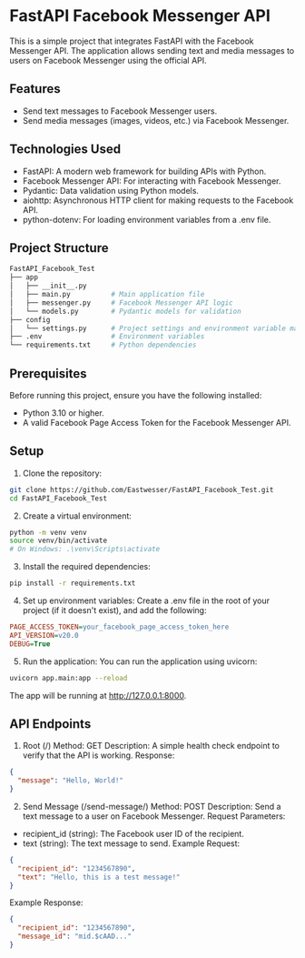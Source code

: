 # FastAPI Facebook Messenger API

This is a simple project that integrates FastAPI with the Facebook Messenger API. 
The application allows sending text and media messages to users on Facebook Messenger using the official API.

## Features
- Send text messages to Facebook Messenger users.
- Send media messages (images, videos, etc.) via Facebook Messenger.

## Technologies Used
- FastAPI: A modern web framework for building APIs with Python.
- Facebook Messenger API: For interacting with Facebook Messenger.
- Pydantic: Data validation using Python models.
- aiohttp: Asynchronous HTTP client for making requests to the Facebook API.
- python-dotenv: For loading environment variables from a .env file.

## Project Structure

```bash
FastAPI_Facebook_Test
├── app
│   ├── __init__.py
│   ├── main.py          # Main application file
│   ├── messenger.py     # Facebook Messenger API logic
│   └── models.py        # Pydantic models for validation
├── config
│   └── settings.py      # Project settings and environment variable management
├── .env                 # Environment variables
└── requirements.txt     # Python dependencies
```

## Prerequisites
Before running this project, ensure you have the following installed:

- Python 3.10 or higher.
- A valid Facebook Page Access Token for the Facebook Messenger API.

## Setup

1. Clone the repository:
```bash
git clone https://github.com/Eastwesser/FastAPI_Facebook_Test.git
cd FastAPI_Facebook_Test
```

2. Create a virtual environment:
```bash
python -m venv venv
source venv/bin/activate  
# On Windows: .\venv\Scripts\activate
```

3. Install the required dependencies:
```bash
pip install -r requirements.txt
```

4. Set up environment variables:
Create a .env file in the root of your project (if it doesn't exist), and add the following:
```ini
PAGE_ACCESS_TOKEN=your_facebook_page_access_token_here
API_VERSION=v20.0
DEBUG=True
```

5. Run the application: You can run the application using uvicorn:
```bash
uvicorn app.main:app --reload
```
The app will be running at http://127.0.0.1:8000.

## API Endpoints

1. Root (/)
Method: GET
Description: A simple health check endpoint to verify that the API is working.
Response:
```json
{
  "message": "Hello, World!"
}
```

2. Send Message (/send-message/)
Method: POST
Description: Send a text message to a user on Facebook Messenger.
Request Parameters:
- recipient_id (string): The Facebook user ID of the recipient.
- text (string): The text message to send.
Example Request:
```json
{
  "recipient_id": "1234567890",
  "text": "Hello, this is a test message!"
}
```
Example Response:
```json
{
  "recipient_id": "1234567890",
  "message_id": "mid.$cAAD..."
}
```
